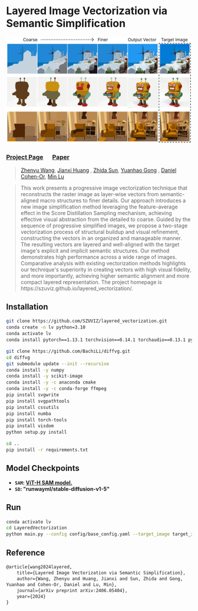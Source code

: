 # Layered Image Vectorization via Semantic Simplification

<!-- ![teaser](docs/layered.png) -->
<div>
  <img src="static/images/layered6.png" alt="teaser" width="600" height="auto">
</div>

### [Project Page](https://szuviz.github.io/layered_vectorization/)&ensp;&ensp;&ensp;[Paper](https://arxiv.org/abs/2406.05404)

> <a href="/"> Zhenyu Wang</a>,
<a href="/"> Jianxi Huang</a> ,
<a href="https://zhdsun.github.io/">Zhida Sun</a>,
<a href="/"> Yuanhao Gong</a> ,
<a href="https://danielcohenor.com/">Daniel Cohen-Or</a>,
<a href="https://deardeer.github.io/">Min Lu</a>
> <br>
<!-- > <p>This work presents a novel progressive image vectorization technique aimed at generating layered vectors that represent the original image from coarse to fine detail levels. Our approach introduces semantic simplification, which combines Score Distillation Sampling and semantic segmentation to iteratively simplify the input image. Subsequently, our method optimizes the vector layers for each of the progressively simplified images. Our method provides robust optimization, which avoids local minima and enables adjustable detail levels in the final output. The layered, compact vector representation enhances usability for further editing and modification. 
</p> -->
> <p>This work presents a progressive image vectorization technique that reconstructs the raster image as layer-wise vectors from semantic-aligned macro structures to finer details. Our approach introduces a new image simplification method leveraging the feature-average effect in the Score Distillation Sampling mechanism, achieving effective visual abstraction from the detailed to coarse. Guided by the sequence of progressive simplified images, we propose a two-stage vectorization process of structural buildup and visual refinement, constructing the vectors in an organized and manageable manner. The resulting vectors are layered and well-aligned with the target image's explicit and implicit semantic structures. Our method demonstrates high performance across a wide range of images. Comparative analysis with existing vectorization methods highlights our technique's superiority in creating vectors with high visual fidelity, and more importantly, achieving higher semantic alignment and more compact layered representation. The project homepage is https://szuviz.github.io/layered_vectorization/.
</p>

## Installation
<!-- We suggest users to use the conda for creating new python environment. 

**Requirement**: 5.0<GCC<6.0;  nvcc >10.0. -->

```bash
git clone https://github.com/SZUVIZ/layered_vectorization.git
conda create -n lv python=3.10
conda activate lv
conda install pytorch==1.13.1 torchvision==0.14.1 torchaudio==0.13.1 pytorch-cuda=11.6 -c pytorch -c nvidia
```
```bash
git clone https://github.com/BachiLi/diffvg.git
cd diffvg
git submodule update --init --recursive
conda install -y numpy
conda install -y scikit-image
conda install -y -c anaconda cmake
conda install -y -c conda-forge ffmpeg
pip install svgwrite
pip install svgpathtools
pip install cssutils
pip install numba
pip install torch-tools
pip install visdom
python setup.py install
```
```bash
cd ..
pip install -r requirements.txt
```
## Model Checkpoints
- **`SAM`: [ViT-H SAM model.](https://dl.fbaipublicfiles.com/segment_anything/sam_vit_h_4b8939.pth)**
- **`SD`: "runwayml/stable-diffusion-v1-5"**

## Run
```bash
conda activate lv
cd LayeredVectorization
python main.py --config config/base_config.yaml --target_image target_imgs/robot.png --file_save_name robot
```

## Reference

    @article{wang2024layered,
        title={Layered Image Vectorization via Semantic Simplification},
        author={Wang, Zhenyu and Huang, Jianxi and Sun, Zhida and Gong, Yuanhao and Cohen-Or, Daniel and Lu, Min},
        journal={arXiv preprint arXiv:2406.05404},
        year={2024}
    }


